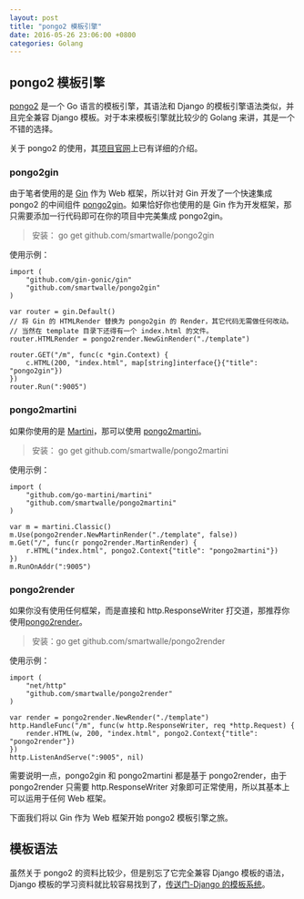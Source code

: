 ```yaml
---
layout: post
title: "pongo2 模板引擎"
date: 2016-05-26 23:06:00 +0800
categories: Golang
---
```

## pongo2 模板引擎

[pongo2](https://github.com/flosch/pongo2) 是一个 Go 语言的模板引擎，其语法和 Django 的模板引擎语法类似，并且完全兼容 Django 模板。对于本来模板引擎就比较少的 Golang 来讲，其是一个不错的选择。

关于 pongo2 的使用，其[项目官网]((https://github.com/flosch/pongo2))上已有详细的介绍。

### pongo2gin
由于笔者使用的是 [Gin](https://github.com/gin-gonic/gin) 作为 Web 框架，所以针对 Gin 开发了一个快速集成 pongo2 的中间组件 [pongo2gin](https://github.com/smartwalle/pongo2gin)。如果恰好你也使用的是 Gin 作为开发框架，那只需要添加一行代码即可在你的项目中完美集成 pongo2gin。

> 安装： go get github.com/smartwalle/pongo2gin

使用示例：

```
import (
	"github.com/gin-gonic/gin"
	"github.com/smartwalle/pongo2gin"
)

var router = gin.Default()
// 将 Gin 的 HTMLRender 替换为 pongo2gin 的 Render，其它代码无需做任何改动。
// 当然在 template 目录下还得有一个 index.html 的文件。
router.HTMLRender = pongo2render.NewGinRender("./template")

router.GET("/m", func(c *gin.Context) {
	c.HTML(200, "index.html", map[string]interface{}{"title": "pongo2gin"})
})
router.Run(":9005")
```

### pongo2martini
如果你使用的是 [Martini](https://github.com/go-martini/martini)，那可以使用 [pongo2martini](https://github.com/smartwalle/pongo2martini)。

> 安装： go get github.com/smartwalle/pongo2martini

使用示例：

```
import (
	"github.com/go-martini/martini"
	"github.com/smartwalle/pongo2martini"
)

var m = martini.Classic()
m.Use(pongo2render.NewMartinRender("./template", false))
m.Get("/", func(r pongo2render.MartinRender) {
	r.HTML("index.html", pongo2.Context{"title": "pongo2martini"})
})
m.RunOnAddr(":9005")
```

### pongo2render

如果你没有使用任何框架，而是直接和 http.ResponseWriter 打交道，那推荐你使用[pongo2render](https://github.com/smartwalle/pongo2render)。

> 安装：go get github.com/smartwalle/pongo2render

使用示例：

```
import (
	"net/http"
	"github.com/smartwalle/pongo2render"
)

var render = pongo2render.NewRender("./template")
http.HandleFunc("/m", func(w http.ResponseWriter, req *http.Request) {
	render.HTML(w, 200, "index.html", pongo2.Context{"title": "pongo2render"})
})
http.ListenAndServe(":9005", nil)
```

需要说明一点，pongo2gin 和 pongo2martini 都是基于 pongo2render，由于 pongo2render 只需要 http.ResponseWriter 对象即可正常使用，所以其基本上可以运用于任何 Web 框架。


下面我们将以 Gin 作为 Web 框架开始 pongo2 模板引擎之旅。

## 模板语法
虽然关于 pongo2 的资料比较少，但是别忘了它完全兼容 Django 模板的语法，Django 模板的学习资料就比较容易找到了，[传送门-Django 的模板系统](http://djangobook.py3k.cn/chapter04/)。

